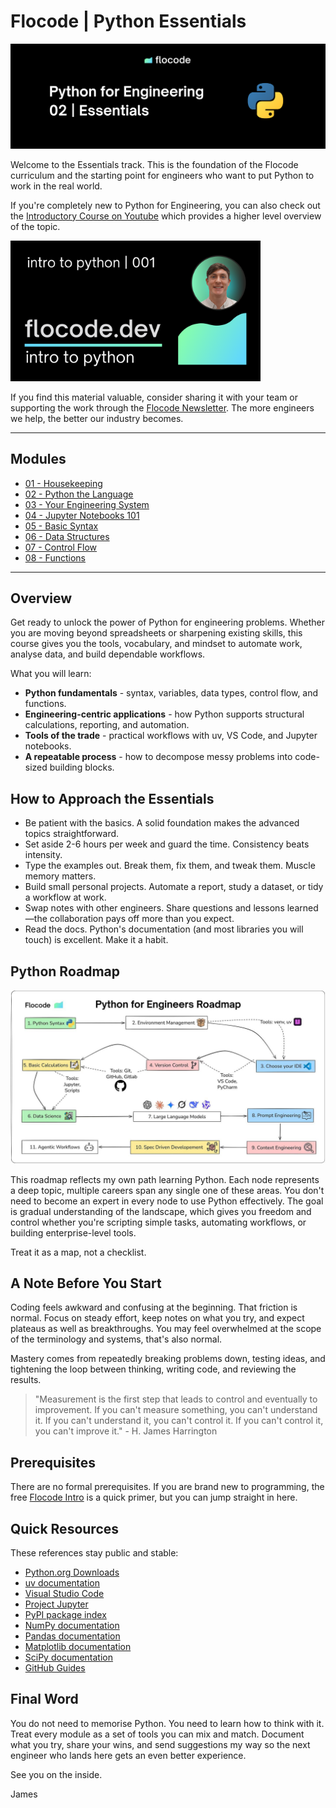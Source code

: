 # Flocode | Python Essentials

![Python Essentials banner](assets/Essentials-course-banner.png)

Welcome to the Essentials track. This is the foundation of the Flocode curriculum and the starting point for engineers who want to put Python to work in the real world.

If you're completely new to Python for Engineering, you can also check out the [Introductory Course on Youtube](https://www.youtube.com/watch?v=VzvxLa2XMHo&list=PLjbxCdRUFyavq7ZhqqA5IsVD7uf5-szoU) which provides a higher level overview of the topic.

<a href="https://www.youtube.com/watch?v=VzvxLa2XMHo&list=PLjbxCdRUFyavq7ZhqqA5IsVD7uf5-szoU">
  <img src="assets/001_intro.png" alt="Intro to Python Course" width="400">
</a>



If you find this material valuable, consider sharing it with your team or supporting the work through the [Flocode Newsletter](https://flocode.dev/newsletter). The more engineers we help, the better our industry becomes.

---

## Modules

- [01 - Housekeeping](01-housekeeping.md)
- [02 - Python the Language](02-python-the-language.md)
- [03 - Your Engineering System](03-your-engineering-system.md)
- [04 - Jupyter Notebooks 101](04-jupyter-notebooks-101.md)
- [05 - Basic Syntax](05-basic-syntax.md)
- [06 - Data Structures](06-data-structures.md)
- [07 - Control Flow](07-control-flow.md)
- [08 - Functions](08-functions.md)

---

## Overview

Get ready to unlock the power of Python for engineering problems. Whether you are moving beyond spreadsheets or sharpening existing skills, this course gives you the tools, vocabulary, and mindset to automate work, analyse data, and build dependable workflows.

What you will learn:

- **Python fundamentals** - syntax, variables, data types, control flow, and functions.
- **Engineering-centric applications** - how Python supports structural calculations, reporting, and automation.
- **Tools of the trade** - practical workflows with uv, VS Code, and Jupyter notebooks.
- **A repeatable process** - how to decompose messy problems into code-sized building blocks.

## How to Approach the Essentials

- Be patient with the basics. A solid foundation makes the advanced topics straightforward.
- Set aside 2-6 hours per week and guard the time. Consistency beats intensity.
- Type the examples out. Break them, fix them, and tweak them. Muscle memory matters.
- Build small personal projects. Automate a report, study a dataset, or tidy a workflow at work.
- Swap notes with other engineers. Share questions and lessons learned—the collaboration pays off more than you expect.
- Read the docs. Python's documentation (and most libraries you will touch) is excellent. Make it a habit.

## Python Roadmap

![Flocode Python Roadmap](assets/flocode-roadmap.jpeg)

This roadmap reflects my own path learning Python. Each node represents a deep topic, multiple careers span any single one of these areas. You don't need to become an expert in every node to use Python effectively. The goal is gradual understanding of the landscape, which gives you freedom and control whether you're scripting simple tasks, automating workflows, or building enterprise-level tools.

Treat it as a map, not a checklist.

## A Note Before You Start

Coding feels awkward and confusing at the beginning. That friction is normal. Focus on steady effort, keep notes on what you try, and expect plateaus as well as breakthroughs. You may feel overwhelmed at the scope of the terminology and systems, that's also normal. 

Mastery comes from repeatedly breaking problems down, testing ideas, and tightening the loop between thinking, writing code, and reviewing the results.

> "Measurement is the first step that leads to control and eventually to improvement. If you can't measure something, you can't understand it. If you can't understand it, you can't control it. If you can't control it, you can't improve it." - H. James Harrington

## Prerequisites

There are no formal prerequisites. If you are brand new to programming, the free [Flocode Intro](https://flocode.dev/intro) is a quick primer, but you can jump straight in here.

## Quick Resources

These references stay public and stable:

- [Python.org Downloads](https://www.python.org/downloads/)
- [uv documentation](https://docs.astral.sh/uv/)
- [Visual Studio Code](https://code.visualstudio.com/)
- [Project Jupyter](https://jupyter.org/install)
- [PyPI package index](https://pypi.org/)
- [NumPy documentation](https://numpy.org/doc/stable/)
- [Pandas documentation](https://pandas.pydata.org/pandas-docs/stable/)
- [Matplotlib documentation](https://matplotlib.org/stable/)
- [SciPy documentation](https://docs.scipy.org/doc/scipy/)
- [GitHub Guides](https://docs.github.com/en/get-started/quickstart)

## Final Word

You do not need to memorise Python. You need to learn how to think with it. Treat every module as a set of tools you can mix and match. Document what you try, share your wins, and send suggestions my way so the next engineer who lands here gets an even better experience.

See you on the inside.

James
